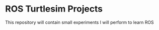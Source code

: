 # ROS Turtlesim Projects

This repository will contain small experiments I will perform to learn ROS
